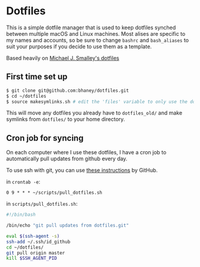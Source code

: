 # Dotfiles

This is a simple dotfile manager that is used to keep dotfiles synched between multiple macOS and Linux machines. Most alises are specific to my names and accounts, so be sure to change `bashrc` and `bash_aliases` to suit your purposes if you decide to use them as a template.


Based heavily on [Michael J. Smalley's dotfiles](https://github.com/michaeljsmalley/dotfiles)

## First time set up

```bash
$ git clone git@github.com:bhaney/dotfiles.git
$ cd ~/dotfiles
$ source makesymlinks.sh # edit the 'files' variable to only use the dotfiles you want
```

This will move any dotfiles you already have to `dotfiles_old/` and make symlinks from `dotfiles/` to your home directory.

## Cron job for syncing
On each computer where I use these dotfiles, I have a cron job to automatically pull updates from github every day. 

To use ssh with git, you can use [these instructions](https://help.github.com/articles/connecting-to-github-with-ssh/) by GitHub.

in `crontab -e`:

```
0 9 * * * ~/scripts/pull_dotfiles.sh
```

in `scripts/pull_dotfiles.sh`:

```bash
#!/bin/bash

/bin/echo "git pull updates from dotfiles.git"

eval $(ssh-agent -s)
ssh-add ~/.ssh/id_github
cd ~/dotfiles/
git pull origin master
kill $SSH_AGENT_PID
```





